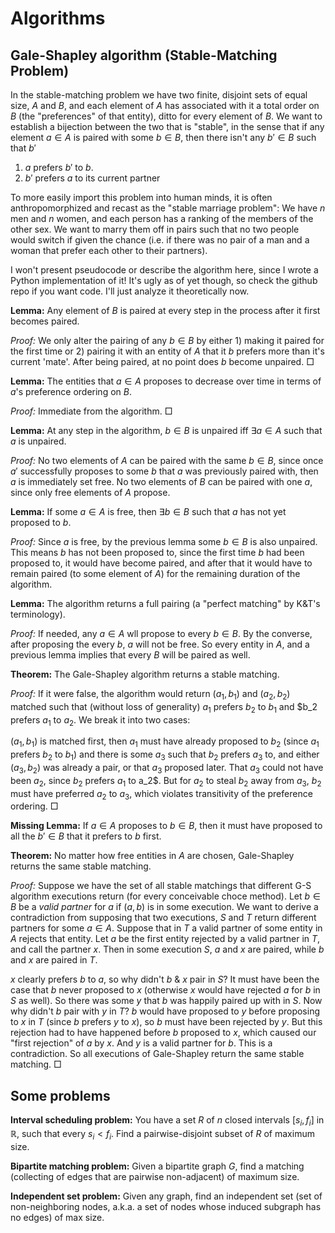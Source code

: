 # Algorithms

## Gale-Shapley algorithm (Stable-Matching Problem)
In the stable-matching problem we have two finite, disjoint sets of equal size, $A$ and $B$, and each element of $A$ has associated with it a total order on $B$ (the "preferences" of that entity), ditto for every element of $B$. We want to establish a bijection between the two that is "stable", in the sense that if any element $a \in A$ is paired with some $b \in B$, then there isn't any $b' \in B$ such that $b'$

 1. $a$ prefers $b'$ to $b$.
 2. $b'$ prefers $a$ to its current partner

To more easily import this problem into human minds, it is often anthropomorphized and recast as the "stable marriage problem": We have $n$ men and $n$ women, and each person has a ranking of the members of the other sex. We want to marry them off in pairs such that no two people would switch if given the chance (i.e. if there was no pair of a man and a woman that prefer each other to their partners).

I won't present pseudocode or describe the algorithm here, since I wrote a Python implementation of it! It's ugly as of yet though, so check the github repo if you want code. I'll just analyze it theoretically now.

**Lemma:** Any element of $B$ is paired at every step in the process after it first becomes paired.

*Proof:* We only alter the pairing of any $b \in B$ by either 1) making it paired for the first time or 2) pairing it with an entity of $A$ that it $b$ prefers more than it's current 'mate'. After being paired, at no point does $b$ become unpaired. $\Box$

**Lemma:** The entities that $a \in A$ proposes to decrease over time in terms of $a$'s preference ordering on $B$.

*Proof:* Immediate from the algorithm. $\Box$

**Lemma:** At any step in the algorithm, $b \in B$ is unpaired iff $\exists a \in A$ such that $a$ is unpaired.

*Proof:* No two elements of $A$ can be paired with the same $b \in B$, since once $a'$ successfully proposes to some $b$ that $a$ was previously paired with, then $a$ is immediately set free. No two elements of $B$ can be paired with one $a$, since only free elements of $A$ propose.

**Lemma:** If some $a \in A$ is free, then $\exists b \in B$ such that $a$ has not yet proposed to $b$.

*Proof:* Since $a$ is free, by the previous lemma some $b \in B$ is also unpaired. This means $b$ has not been proposed to, since the first time $b$ had been proposed to, it would have become paired, and after that it would have to remain paired (to some element of $A$) for the remaining duration of the algorithm.

**Lemma:** The algorithm returns a full pairing (a "perfect matching" by K&T's terminology).

*Proof:* If needed, any $a \in A$ wll propose to every $b \in B$. By the converse, after proposing the every $b$, $a$ will not be free. So every entity in $A$, and a previous lemma implies that every $B$ will be paired as well.


**Theorem:** The Gale-Shapley algorithm returns a stable matching.

*Proof:* If it were false, the algorithm would return $(a_1, b_1)$ and $(a_2, b_2)$ matched such that (without loss of generality) $a_1$ prefers $b_2$ to $b_1$ and $b_2 prefers $a_1$ to $a_2$. We break it into two cases:

$(a_1, b_1)$ is matched first, then $a_1$ must have already proposed to $b_2$ (since $a_1$ prefers $b_2$ to $b_1$) and there is some $a_3$ such that $b_2$ prefers $a_3$ to, and either $(a_3, b_2)$ was already a pair, or that $a_3$ proposed later. That $a_3$ could not have been $a_2$, since $b_2$ prefers $a_1$ to a_2$. But for $a_2$ to steal $b_2$ away from $a_3$, $b_2$ must have preferred $a_2$ to $a_3$, which violates transitivity of the preference ordering. $\Box$


**Missing Lemma:** If $a \in A$ proposes to $b \in B$, then it must have proposed to all the $b' \in B$ that it prefers to $b$ first.


**Theorem:** No matter how free entities in $A$ are chosen, Gale-Shapley returns the same stable matching.

*Proof:* Suppose we have the set of all stable matchings that different G-S algorithm executions return (for every conceivable choce method). Let $b \in B$ be a *valid partner* for $a$ if $(a, b)$ is in some execution. We want to derive a contradiction from supposing that two executions, $S$ and $T$ return different partners for some $a \in A$. Suppose that in $T$ a valid partner of some entity in $A$ rejects that entity. Let $a$ be the first entity rejected by a valid partner in $T$, and call the partner $x$. Then in some execution $S$, $a$ and $x$ are paired, while $b$ and $x$ are paired in $T$.

$x$ clearly prefers $b$ to $a$, so why didn't $b$ & $x$ pair in $S$? It must have been the case that $b$ never proposed to $x$ (otherwise $x$ would have rejected $a$ for $b$ in $S$ as well). So there was some $y$ that $b$ was happily paired up with in $S$.  Now why didn't $b$ pair with $y$ in $T$? $b$ would have proposed to $y$ before proposing to $x$ in $T$ (since $b$ prefers $y$ to $x$), so $b$ must have been rejected by $y$. But this rejection had to have happened before $b$ proposed to $x$, which caused our "first rejection" of $a$ by $x$. And $y$ is a valid partner for $b$. This is a contradiction. So all executions of Gale-Shapley return the same stable matching. $\Box$

## Some problems

**Interval scheduling problem:** You have a set $R$ of $n$ closed intervals $[s_i, f_i]$ in $\mathbb{R}$, such that every $s_i < f_i$. Find a pairwise-disjoint subset of $R$ of maximum size.

**Bipartite matching problem:** Given a bipartite graph $G$, find a matching (collecting of edges that are pairwise non-adjacent) of maximum size.

**Independent set problem:** Given any graph, find an independent set (set of non-neighboring nodes, a.k.a. a set of nodes whose induced subgraph has no edges) of max size.
